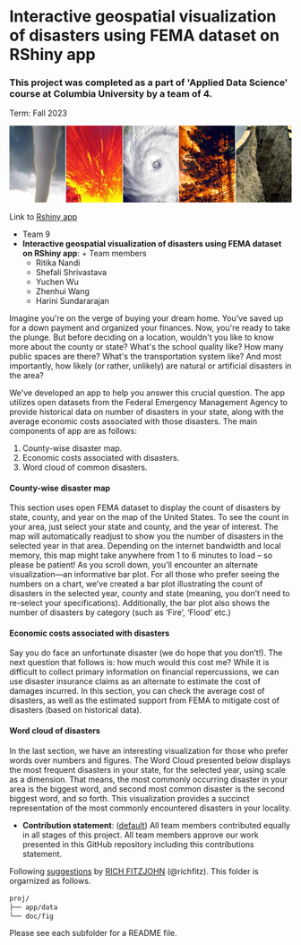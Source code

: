 # Interactive geospatial visualization of disasters using FEMA dataset on RShiny app

### This project was completed as a part of 'Applied Data Science' course at Columbia University by a team of 4.

Term: Fall 2023

![screenshot](doc/figs/hurricane.png)

Link to [Rshiny app](https://dj3tzj-ritika-nandi.shinyapps.io/ADS-Fall2023-Project2-Group9/)

+ Team 9
+ **Interactive geospatial visualization of disasters using FEMA dataset on RShiny app**: + Team members
	+ Ritika Nandi
	+ Shefali Shrivastava
	+ Yuchen Wu
	+ Zhenhui Wang
	+ Harini Sundararajan


Imagine you're on the verge of buying your dream home. You've saved up for a down payment and organized your finances. Now, you're ready to take the plunge. But before deciding on a location, wouldn't you like to know more about the county or state? What's the school quality like? How many public spaces are there? What's the transportation system like? And most importantly, how likely (or rather, unlikely) are natural or artificial disasters in the area?

We've developed an app to help you answer this crucial question. The app utilizes open datasets from the Federal Emergency Management Agency to provide historical data on number of disasters in your state, along with the average economic costs associated with those disasters. The main components of app are as follows:
1. County-wise disaster map.
2. Economic costs associated with disasters.
3. Word cloud of common disasters.

#### County-wise disaster map
This section uses open FEMA dataset to display the count of disasters by state, county, and year on the map of the United States. To see the count in your area, just select your state and county, and the year of interest. The map will automatically readjust to show you the number of disasters in the selected year in that area. Depending on the internet bandwidth and local memory, this map might take anywhere from 1 to 6 minutes to load – so please be patient!
As you scroll down, you'll encounter an alternate visualization—an informative bar plot. For all those who prefer seeing the numbers on a chart, we’ve created a bar plot illustrating the count of disasters in the selected year, county and state (meaning, you don’t need to re-select your specifications). Additionally, the bar plot also shows the number of disasters by category (such as ‘Fire’, ‘Flood’ etc.)

#### Economic costs associated with disasters
Say you do face an unfortunate disaster (we do hope that you don’t!). The next question that follows is: how much would this cost me? While it is difficult to collect primary information on financial repercussions, we can use disaster insurance claims as an alternate to estimate the cost of damages incurred.
In this section, you can check the average cost of disasters, as well as the estimated support from FEMA to mitigate cost of disasters (based on historical data). 

#### Word cloud of disasters
In the last section, we have an interesting visualization for those who prefer words over numbers and figures. The Word Cloud presented below displays the most frequent disasters in your state, for the selected year, using scale as a dimension. That means, the most commonly occurring disaster in your area is the biggest word, and second most common disaster is the second biggest word, and so forth. This visualization provides a succinct representation of the most commonly encountered disasters in your locality.


+ **Contribution statement**: ([default](doc/a_note_on_contributions.md)) All team members contributed equally in all stages of this project. All team members approve our work presented in this GitHub repository including this contributions statement. 

Following [suggestions](http://nicercode.github.io/blog/2013-04-05-projects/) by [RICH FITZJOHN](http://nicercode.github.io/about/#Team) (@richfitz). This folder is orgarnized as follows.

```
proj/
├── app/data
└── doc/fig
```

Please see each subfolder for a README file.


